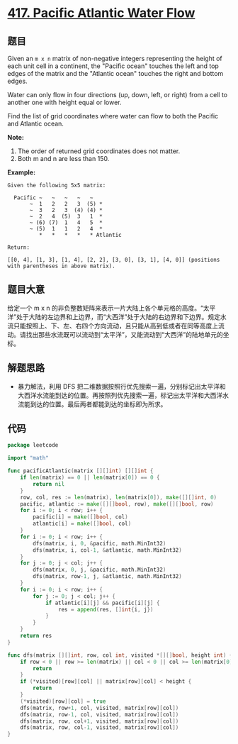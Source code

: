 # [417. Pacific Atlantic Water Flow](https://leetcode.com/problems/pacific-atlantic-water-flow/)

## 题目

Given an `m x n` matrix of non-negative integers representing the height of each unit cell in a continent, the "Pacific ocean" touches the left and top edges of the matrix and the "Atlantic ocean" touches the right and bottom edges.

Water can only flow in four directions (up, down, left, or right) from a cell to another one with height equal or lower.

Find the list of grid coordinates where water can flow to both the Pacific and Atlantic ocean.

**Note:**

1. The order of returned grid coordinates does not matter.
2. Both m and n are less than 150.

**Example:**

```
Given the following 5x5 matrix:

  Pacific ~   ~   ~   ~   ~
       ~  1   2   2   3  (5) *
       ~  3   2   3  (4) (4) *
       ~  2   4  (5)  3   1  *
       ~ (6) (7)  1   4   5  *
       ~ (5)  1   1   2   4  *
          *   *   *   *   * Atlantic

Return:

[[0, 4], [1, 3], [1, 4], [2, 2], [3, 0], [3, 1], [4, 0]] (positions with parentheses in above matrix).

```

## 题目大意

给定一个 m x n 的非负整数矩阵来表示一片大陆上各个单元格的高度。“太平洋”处于大陆的左边界和上边界，而“大西洋”处于大陆的右边界和下边界。规定水流只能按照上、下、左、右四个方向流动，且只能从高到低或者在同等高度上流动。请找出那些水流既可以流动到“太平洋”，又能流动到“大西洋”的陆地单元的坐标。

## 解题思路

- 暴力解法，利用 DFS 把二维数据按照行优先搜索一遍，分别标记出太平洋和大西洋水流能到达的位置。再按照列优先搜索一遍，标记出太平洋和大西洋水流能到达的位置。最后两者都能到达的坐标即为所求。

## 代码

```go
package leetcode

import "math"

func pacificAtlantic(matrix [][]int) [][]int {
	if len(matrix) == 0 || len(matrix[0]) == 0 {
		return nil
	}
	row, col, res := len(matrix), len(matrix[0]), make([][]int, 0)
	pacific, atlantic := make([][]bool, row), make([][]bool, row)
	for i := 0; i < row; i++ {
		pacific[i] = make([]bool, col)
		atlantic[i] = make([]bool, col)
	}
	for i := 0; i < row; i++ {
		dfs(matrix, i, 0, &pacific, math.MinInt32)
		dfs(matrix, i, col-1, &atlantic, math.MinInt32)
	}
	for j := 0; j < col; j++ {
		dfs(matrix, 0, j, &pacific, math.MinInt32)
		dfs(matrix, row-1, j, &atlantic, math.MinInt32)
	}
	for i := 0; i < row; i++ {
		for j := 0; j < col; j++ {
			if atlantic[i][j] && pacific[i][j] {
				res = append(res, []int{i, j})
			}
		}
	}
	return res
}

func dfs(matrix [][]int, row, col int, visited *[][]bool, height int) {
	if row < 0 || row >= len(matrix) || col < 0 || col >= len(matrix[0]) {
		return
	}
	if (*visited)[row][col] || matrix[row][col] < height {
		return
	}
	(*visited)[row][col] = true
	dfs(matrix, row+1, col, visited, matrix[row][col])
	dfs(matrix, row-1, col, visited, matrix[row][col])
	dfs(matrix, row, col+1, visited, matrix[row][col])
	dfs(matrix, row, col-1, visited, matrix[row][col])
}
```
